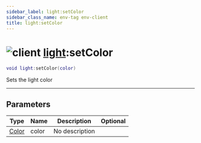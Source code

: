 ```yaml
---
sidebar_label: light:setColor
sidebar_class_name: env-tag env-client
title: light:setColor
---
```


# <img src='/img/wiki/client.png' alt='client' classname='env-tag' /> [light](../light/README.md):setColor

```lua
void light:setColor(color)
```

Sets the light color<br/>

-----------------
## Parameters

| Type   | Name | Description | Optional |
| ------ | ---- | ----------- | -------: |
| [Color](../color/README.md) | color | No description |   |
